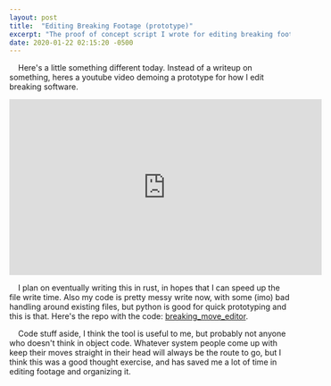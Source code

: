```yaml
---
layout: post
title:  "Editing Breaking Footage (prototype)"
excerpt: "The proof of concept script I wrote for editing breaking footage"
date: 2020-01-22 02:15:20 -0500
---
```


&nbsp;&nbsp;&nbsp;&nbsp;Here's a little something different today.
 Instead of a writeup on something, heres a youtube video demoing a prototype for how I edit breaking software.

<iframe width="560" height="315" src="https://www.youtube-nocookie.com/embed/54Wn7DILXFw" frameborder="0" allow="accelerometer; autoplay; encrypted-media; gyroscope; picture-in-picture" allowfullscreen></iframe>

&nbsp;&nbsp;&nbsp;&nbsp;I plan on eventually writing this in rust, in hopes that I can speed up the file write time.
 Also my code is pretty messy write now, with some (imo) bad handling around existing files, but python is good for quick prototyping and this is that.
 Here's the repo with the code: [breaking_move_editor](https://gitlab.com/Ragnyll/breaking_move_editor).

&nbsp;&nbsp;&nbsp;&nbsp;Code stuff aside, I think the tool is useful to me, but probably not anyone who doesn't think in object code.
 Whatever system people come up with keep their moves straight in their head will always be the route to go, but I think this was a good thought exercise, and has saved me a lot of time in editing footage and organizing it.
